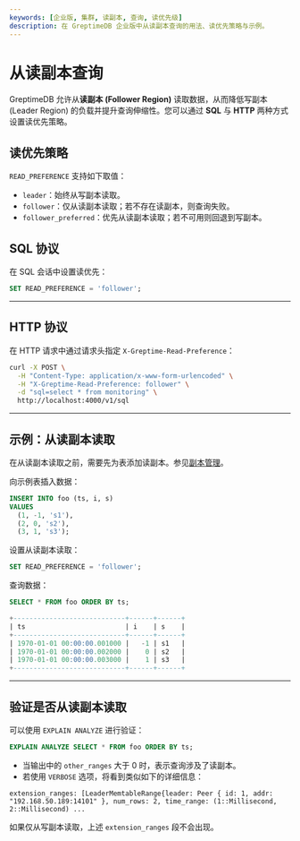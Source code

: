 ```yaml
---
keywords: [企业版, 集群, 读副本, 查询, 读优先级]
description: 在 GreptimeDB 企业版中从读副本查询的用法、读优先策略与示例。
---
```


# 从读副本查询

GreptimeDB 允许从**读副本 (Follower Region)** 读取数据，从而降低写副本 (Leader Region) 的负载并提升查询伸缩性。您可以通过 **SQL** 与 **HTTP** 两种方式设置读优先策略。

## 读优先策略

`READ_PREFERENCE` 支持如下取值：

- `leader`：始终从写副本读取。
- `follower`：仅从读副本读取；若不存在读副本，则查询失败。
- `follower_preferred`：优先从读副本读取；若不可用则回退到写副本。

## SQL 协议

在 SQL 会话中设置读优先：

```sql
SET READ_PREFERENCE = 'follower';
```

---

## HTTP 协议

在 HTTP 请求中通过请求头指定 `X-Greptime-Read-Preference`：

```bash
curl -X POST \
  -H "Content-Type: application/x-www-form-urlencoded" \
  -H "X-Greptime-Read-Preference: follower" \
  -d "sql=select * from monitoring" \
  http://localhost:4000/v1/sql
```

---

## 示例：从读副本读取

在从读副本读取之前，需要先为表添加读副本。参见[副本管理](/enterprise/read-replicas/replica-management.md)。

向示例表插入数据：

```sql
INSERT INTO foo (ts, i, s)
VALUES
  (1, -1, 's1'),
  (2, 0, 's2'),
  (3, 1, 's3');
```

设置从读副本读取：

```sql
SET READ_PREFERENCE = 'follower';
```

查询数据：

```sql
SELECT * FROM foo ORDER BY ts;

+----------------------------+------+------+
| ts                         | i    | s    |
+----------------------------+------+------+
| 1970-01-01 00:00:00.001000 |   -1 | s1   |
| 1970-01-01 00:00:00.002000 |    0 | s2   |
| 1970-01-01 00:00:00.003000 |    1 | s3   |
+----------------------------+------+------+
```

---

## 验证是否从读副本读取

可以使用 `EXPLAIN ANALYZE` 进行验证：

```sql
EXPLAIN ANALYZE SELECT * FROM foo ORDER BY ts;
```

- 当输出中的 `other_ranges` 大于 0 时，表示查询涉及了读副本。
- 若使用 `VERBOSE` 选项，将看到类似如下的详细信息：

```plaintext
extension_ranges: [LeaderMemtableRange{leader: Peer { id: 1, addr: "192.168.50.189:14101" }, num_rows: 2, time_range: (1::Millisecond, 2::Millisecond) ...
```

如果仅从写副本读取，上述 `extension_ranges` 段不会出现。


